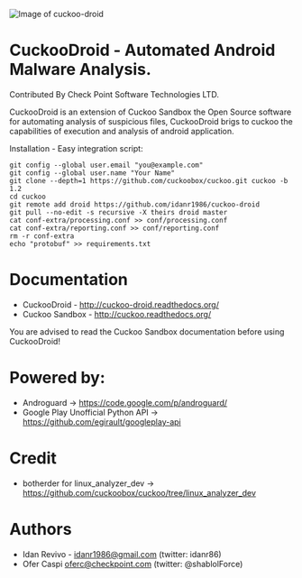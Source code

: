 ![Image of cuckoo-droid](https://github.com/idanr1986/cuckoo-droid/blob/master/documentation/book/src/_images/logo/cuckoo.png?raw=true)


CuckooDroid - Automated Android Malware Analysis.
=================================================
Contributed By Check Point Software Technologies LTD.

CuckooDroid is an extension of Cuckoo Sandbox the Open Source software for automating analysis of suspicious files, CuckooDroid brigs to cuckoo the capabilities of execution and analysis of android application.

Installation - Easy integration script:

    git config --global user.email "you@example.com"
    git config --global user.name "Your Name"
    git clone --depth=1 https://github.com/cuckoobox/cuckoo.git cuckoo -b 1.2
    cd cuckoo
    git remote add droid https://github.com/idanr1986/cuckoo-droid
    git pull --no-edit -s recursive -X theirs droid master 
    cat conf-extra/processing.conf >> conf/processing.conf
    cat conf-extra/reporting.conf >> conf/reporting.conf
    rm -r conf-extra
    echo "protobuf" >> requirements.txt

Documentation
=============
- CuckooDroid - http://cuckoo-droid.readthedocs.org/
- Cuckoo Sandbox - http://cuckoo.readthedocs.org/

You are advised to read the Cuckoo Sandbox documentation before using CuckooDroid!

Powered by:
===========
- Androguard -> https://code.google.com/p/androguard/
- Google Play Unofficial Python API -> https://github.com/egirault/googleplay-api

Credit 
======
- botherder for linux_analyzer_dev -> https://github.com/cuckoobox/cuckoo/tree/linux_analyzer_dev

Authors
=======
- Idan Revivo - idanr1986@gmail.com (twitter: idanr86)
- Ofer Caspi oferc@checkpoint.com (twitter: @shablolForce)
